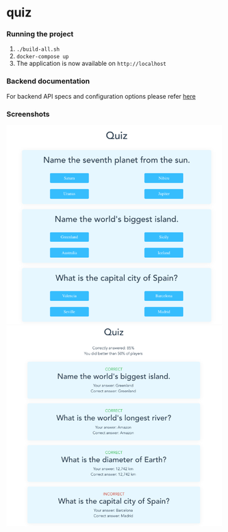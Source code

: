 # quiz

### Running the project

1. `./build-all.sh`
2. `docker-compose up`
3. The application is now available on `http://localhost`

### Backend documentation

For backend API specs and configuration options please refer [here](https://github.com/alex-ant/quiz/tree/master/be)

### Screenshots

![questions](https://github.com/alex-ant/quiz/raw/master/screenshots/questions.png "Questions")
![results](https://github.com/alex-ant/quiz/raw/master/screenshots/results.png "Results")

